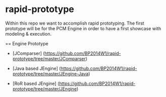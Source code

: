 rapid-prototype
===============

Within this repo we want to accomplish rapid prototyping. The first prototype will be for the PCM Engine in order to have a first showcase with modeling  & execution.

== Engine Prototype

* [JComparser] (https://github.com/BP2014W1/rapid-prototype/tree/master/JComparser)

* [Java based JEngine] (https://github.com/BP2014W1/rapid-prototype/tree/master/JEngine-Java)

* [RoR based JEngine] (https://github.com/BP2014W1/rapid-prototype/tree/master/JEngine)